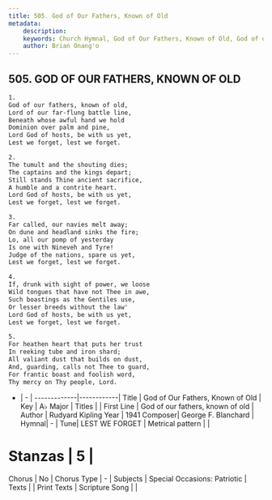 ```yaml
---
title: 505. God of Our Fathers, Known of Old
metadata:
    description: 
    keywords: Church Hymnal, God of Our Fathers, Known of Old, God of our fathers, known of old, 
    author: Brian Onang'o
---
```



## 505. GOD OF OUR FATHERS, KNOWN OF OLD

```txt
1.
God of our fathers, known of old, 
Lord of our far-flung battle line, 
Beneath whose awful hand we hold 
Dominion over palm and pine, 
Lord God of hosts, be with us yet, 
Lest we forget, lest we forget. 

2.
The tumult and the shouting dies; 
The captains and the kings depart; 
Still stands Thine ancient sacrifice, 
A humble and a contrite heart. 
Lord God of hosts, be with us yet, 
Lest we forget, lest we forget. 

3.
Far called, our navies melt away; 
On dune and headland sinks the fire; 
Lo, all our pomp of yesterday 
Is one with Nineveh and Tyre! 
Judge of the nations, spare us yet, 
Lest we forget, lest we forget. 

4.
If, drunk with sight of power, we loose 
Wild tongues that have not Thee in awe, 
Such boastings as the Gentiles use, 
Or lesser breeds without the law' 
Lord God of hosts, be with us yet, 
Lest we forget, lest we forget. 

5.
For heathen heart that puts her trust 
In reeking tube and iron shard; 
All valiant dust that builds on dust, 
And, guarding, calls not Thee to guard, 
For frantic boast and foolish word, 
Thy mercy on Thy people, Lord.
```

- |   -  |
-------------|------------|
Title | God of Our Fathers, Known of Old |
Key | A♭ Major |
Titles |  |
First Line | God of our fathers, known of old |
Author | Rudyard Kipling
Year | 1941
Composer| George F. Blanchard |
Hymnal|  - |
Tune| LEST WE FORGET |
Metrical pattern | |
# Stanzas | 5 |
Chorus | No |
Chorus Type | - |
Subjects | Special Occasions: Patriotic |
Texts |  |
Print Texts | 
Scripture Song |  |
  
